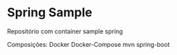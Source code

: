 # Spring Sample

Repositório com container sample spring

Composições:
  Docker
  Docker-Compose
  mvn
  spring-boot
  
